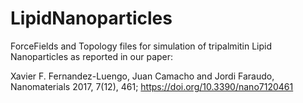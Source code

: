 # LipidNanoparticles
ForceFields and Topology files for simulation of tripalmitin Lipid Nanoparticles as reported in our paper:

Xavier F. Fernandez-Luengo, Juan Camacho and Jordi Faraudo, Nanomaterials 2017, 7(12), 461; https://doi.org/10.3390/nano7120461

